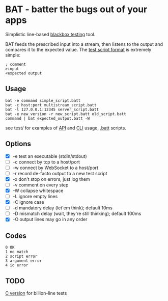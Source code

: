 # BAT - batter the bugs out of your apps

Simplistic line-based [blackbox testing][bbt] tool.

BAT feeds the prescribed input into a stream, then listens to the
output and compares it to the expected value.
The [test script format](batt.md) is extremely simple:

    ; comment
    >input
    <expected output

[bbt]: https://en.wikipedia.org/wiki/Black-box_testing

## Usage

    bat -e command simple_script.batt
    bat -c host:port multistream_script.batt
    bat -l 127.0.0.1:12345 server_script.batt
    bat -e new_version -r new_script.batt old_script.batt
    command | bat expected_output.batt -W

see test/ for examples of [API](test/00_parse_format.js) and
[CLI](test/cli-test.sh) usage, [.batt](test/bash.batt) scripts.

## Options

- [x] -e test an executable (stdin/stdout)
- [ ] -c connect by tcp to a host/port
- [ ] -w connect by WebSocket to a host/port
- [ ] -r record de-facto output to a new test script
- [x] -x don't stop on errors, just log them
- [ ] -v comment on every step
- [x] -W collapse whitespace
- [ ] -L ignore empty lines
- [x] -C ignore case
- [ ] -d mandatory delay (let'em think); default 10ms
- [ ] -D mismatch delay (wait, they're still thinking); default 100ms
- [x] -O output lines may go in any order

## Codes

    0 OK
    1 no match
    2 script error
    3 argument error
    4 io error


## TODO

[C version](https://github.com/gritzko/bat) for billion-line tests


